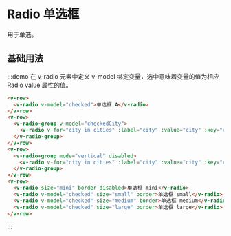 # Radio 单选框

用于单选。

## 基础用法

:::demo 在 v-radio 元素中定义 v-model 绑定变量，选中意味着变量的值为相应 Radio value 属性的值。

```html
<v-row>
  <v-radio v-model="checked">单选框 A</v-radio>
</v-row>
<v-row>
  <v-radio-group v-model="checkedCity">
    <v-radio v-for="city in cities" :label="city" :value="city" :key="city">{{city}}</v-radio>
  </v-radio-group>
</v-row>
<v-row>
  <v-radio-group mode="vertical" disabled>
    <v-radio v-for="city in cities" :label="city" :value="city" :key="city">{{city}}</v-radio>
  </v-radio-group>
</v-row>
<v-row>
  <v-radio size="mini" border disabled>单选框 mini</v-radio>
  <v-radio v-model="checked" size="small" border>单选框 small</v-radio>
  <v-radio v-model="checked" size="medium" border>单选框 medium</v-radio>
  <v-radio v-model="checked" size="large" border>单选框 large</v-radio>
</v-row>
```
:::

<script>
  import Row from '@/components/row';
  import RadioGroup from '@/components/radio-group';
  import Radio from '@/components/radio';

  export default {
    components: {
      VRow: Row,
      VRadioGroup: RadioGroup,
      VRadio: Radio,
    },
    data() {
      return {
        checked: true,
        cities: ['上海', '北京', '广州', '深圳'],
        checkedCity: '上海',
      };
    },
    methods: {
    },
  };
</script>